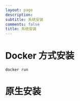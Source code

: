 ```yaml
---
layout: page
description:  
subtitle: 系统安装
comments: false
title: 系统安装
---
```


# Docker 方式安装
```
docker run 
```

# 原生安装